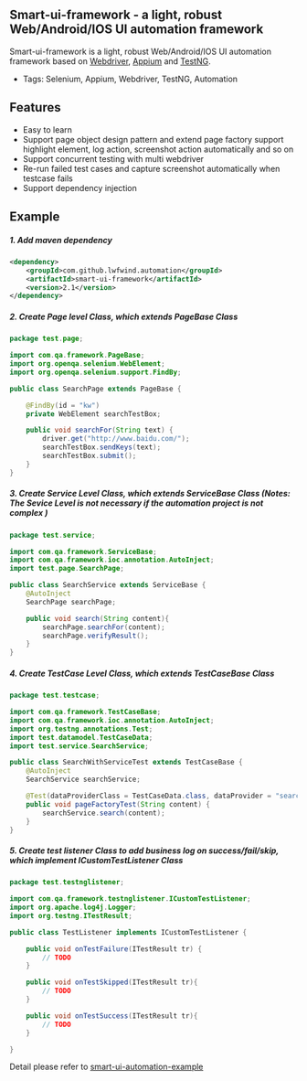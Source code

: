 ﻿## Smart-ui-framework - a light, robust Web/Android/IOS UI automation framework

Smart-ui-framework is a light, robust Web/Android/IOS UI automation framework based on [Webdriver](http://seleniumhq.org/), [Appium](http://appium.io/) and [TestNG](http://testng.org/doc/index.html).

* Tags: Selenium, Appium, Webdriver, TestNG, Automation

## Features

* Easy to learn
* Support page object design pattern and extend page factory support highlight element, log action, screenshot action automatically and so on
* Support concurrent testing with multi webdriver
* Re-run failed test cases and capture screenshot automatically when testcase fails
* Support dependency injection

## Example


##### 1. Add maven dependency
```xml
<dependency>
    <groupId>com.github.lwfwind.automation</groupId>
    <artifactId>smart-ui-framework</artifactId>
    <version>2.1</version>
</dependency>
```

##### 2. Create Page level Class, which extends PageBase Class

```java
package test.page;

import com.qa.framework.PageBase;
import org.openqa.selenium.WebElement;
import org.openqa.selenium.support.FindBy;

public class SearchPage extends PageBase {

    @FindBy(id = "kw")
    private WebElement searchTestBox;

    public void searchFor(String text) {
        driver.get("http://www.baidu.com/");
        searchTestBox.sendKeys(text);
        searchTestBox.submit();
    }
}
```

##### 3. Create Service Level Class, which extends ServiceBase Class (Notes: The Sevice Level is not necessary if the automation project is not complex )

```java
package test.service;

import com.qa.framework.ServiceBase;
import com.qa.framework.ioc.annotation.AutoInject;
import test.page.SearchPage;

public class SearchService extends ServiceBase {
    @AutoInject
    SearchPage searchPage;

    public void search(String content){
        searchPage.searchFor(content);
        searchPage.verifyResult();
    }
}
```

##### 4. Create TestCase Level Class, which extends TestCaseBase Class

```java
package test.testcase;

import com.qa.framework.TestCaseBase;
import com.qa.framework.ioc.annotation.AutoInject;
import org.testng.annotations.Test;
import test.datamodel.TestCaseData;
import test.service.SearchService;

public class SearchWithServiceTest extends TestCaseBase {
    @AutoInject
    SearchService searchService;

    @Test(dataProviderClass = TestCaseData.class, dataProvider = "searchData", description = "搜索测试")
    public void pageFactoryTest(String content) {
        searchService.search(content);
    }
}
```

##### 5. Create test listener Class to add business log on success/fail/skip, which implement ICustomTestListener Class

```java
package test.testnglistener;

import com.qa.framework.testnglistener.ICustomTestListener;
import org.apache.log4j.Logger;
import org.testng.ITestResult;

public class TestListener implements ICustomTestListener {

    public void onTestFailure(ITestResult tr) {
        // TODO
    }

    public void onTestSkipped(ITestResult tr){
        // TODO
    }

    public void onTestSuccess(ITestResult tr){
        // TODO
    }

}
```

Detail please refer to [smart-ui-automation-example](https://github.com/lwfwind/smart-ui-automation-example)


